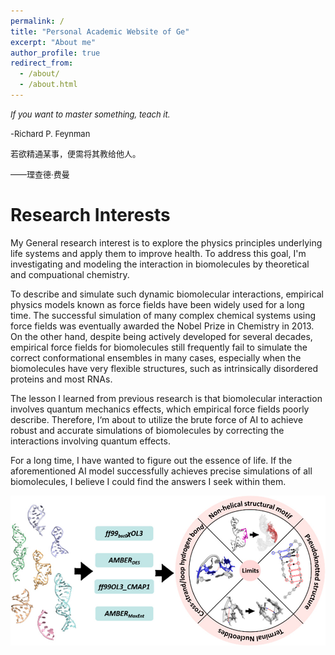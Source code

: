 ```yaml
---
permalink: /
title: "Personal Academic Website of Ge"
excerpt: "About me"
author_profile: true
redirect_from: 
  - /about/
  - /about.html
---
```


<font size=2><i>If you want to master something, teach it.</i></font>                                            

 <font size=2></font>     

<font size=2>-Richard P. Feynman</font>     

<font size=2> </font> <font size=2></font>     

<font size=2> 若欲精通某事，便需将其教给他人。</font>    

 <font size=2></font>     

<font size=2>——理查德·费曼  </font>     

# Research Interests

My General research interest is to explore the physics principles underlying life systems and apply them to improve health. To address this goal, I'm investigating and modeling the interaction in biomolecules by theoretical and compuational chemistry.

To describe and simulate such dynamic biomolecular interactions, empirical physics models known as force fields have been widely used for a long time. The successful simulation of many complex chemical systems using force fields was eventually awarded the Nobel Prize in Chemistry in 2013. On the other hand, despite being actively developed for several decades, empirical force fields for biomolecules still frequently fail to simulate the correct conformational ensembles in many cases, especially when the biomolecules have very flexible structures, such as intrinsically disordered proteins and most RNAs.

The lesson I learned from previous research is that biomolecular interaction involves quantum mechanics effects, which empirical force fields poorly describe. Therefore, I‘m about to utilize the brute force of AI to achieve robust and accurate simulations of biomolecules by correcting the interactions involving quantum effects.

For a long time, I have wanted to figure out the essence of life. If the aforementioned AI model successfully achieves precise simulations of all biomolecules, I believe I could find the answers I seek within them.

<img src="./pictures/rna_test.jpg" alt="qm" >

